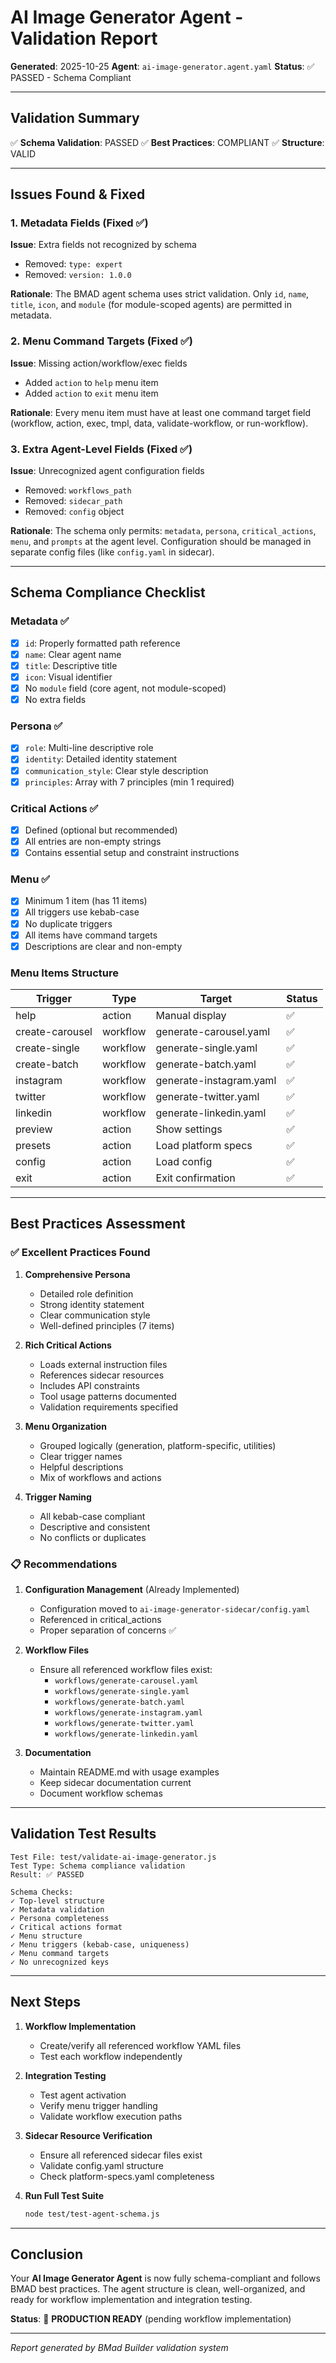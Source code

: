 # AI Image Generator Agent - Validation Report

**Generated**: 2025-10-25
**Agent**: `ai-image-generator.agent.yaml`
**Status**: ✅ PASSED - Schema Compliant

---

## Validation Summary

✅ **Schema Validation**: PASSED
✅ **Best Practices**: COMPLIANT
✅ **Structure**: VALID

---

## Issues Found & Fixed

### 1. Metadata Fields (Fixed ✅)

**Issue**: Extra fields not recognized by schema

- Removed: `type: expert`
- Removed: `version: 1.0.0`

**Rationale**: The BMAD agent schema uses strict validation. Only `id`, `name`, `title`, `icon`, and `module` (for module-scoped agents) are permitted in metadata.

### 2. Menu Command Targets (Fixed ✅)

**Issue**: Missing action/workflow/exec fields

- Added `action` to `help` menu item
- Added `action` to `exit` menu item

**Rationale**: Every menu item must have at least one command target field (workflow, action, exec, tmpl, data, validate-workflow, or run-workflow).

### 3. Extra Agent-Level Fields (Fixed ✅)

**Issue**: Unrecognized agent configuration fields

- Removed: `workflows_path`
- Removed: `sidecar_path`
- Removed: `config` object

**Rationale**: The schema only permits: `metadata`, `persona`, `critical_actions`, `menu`, and `prompts` at the agent level. Configuration should be managed in separate config files (like `config.yaml` in sidecar).

---

## Schema Compliance Checklist

### Metadata ✅

- [x] `id`: Properly formatted path reference
- [x] `name`: Clear agent name
- [x] `title`: Descriptive title
- [x] `icon`: Visual identifier
- [x] No `module` field (core agent, not module-scoped)
- [x] No extra fields

### Persona ✅

- [x] `role`: Multi-line descriptive role
- [x] `identity`: Detailed identity statement
- [x] `communication_style`: Clear style description
- [x] `principles`: Array with 7 principles (min 1 required)

### Critical Actions ✅

- [x] Defined (optional but recommended)
- [x] All entries are non-empty strings
- [x] Contains essential setup and constraint instructions

### Menu ✅

- [x] Minimum 1 item (has 11 items)
- [x] All triggers use kebab-case
- [x] No duplicate triggers
- [x] All items have command targets
- [x] Descriptions are clear and non-empty

### Menu Items Structure

| Trigger         | Type     | Target                  | Status |
| --------------- | -------- | ----------------------- | ------ |
| help            | action   | Manual display          | ✅     |
| create-carousel | workflow | generate-carousel.yaml  | ✅     |
| create-single   | workflow | generate-single.yaml    | ✅     |
| create-batch    | workflow | generate-batch.yaml     | ✅     |
| instagram       | workflow | generate-instagram.yaml | ✅     |
| twitter         | workflow | generate-twitter.yaml   | ✅     |
| linkedin        | workflow | generate-linkedin.yaml  | ✅     |
| preview         | action   | Show settings           | ✅     |
| presets         | action   | Load platform specs     | ✅     |
| config          | action   | Load config             | ✅     |
| exit            | action   | Exit confirmation       | ✅     |

---

## Best Practices Assessment

### ✅ Excellent Practices Found

1. **Comprehensive Persona**
   - Detailed role definition
   - Strong identity statement
   - Clear communication style
   - Well-defined principles (7 items)

2. **Rich Critical Actions**
   - Loads external instruction files
   - References sidecar resources
   - Includes API constraints
   - Tool usage patterns documented
   - Validation requirements specified

3. **Menu Organization**
   - Grouped logically (generation, platform-specific, utilities)
   - Clear trigger names
   - Helpful descriptions
   - Mix of workflows and actions

4. **Trigger Naming**
   - All kebab-case compliant
   - Descriptive and consistent
   - No conflicts or duplicates

### 📋 Recommendations

1. **Configuration Management** (Already Implemented)
   - Configuration moved to `ai-image-generator-sidecar/config.yaml`
   - Referenced in critical_actions
   - Proper separation of concerns ✅

2. **Workflow Files**
   - Ensure all referenced workflow files exist:
     - `workflows/generate-carousel.yaml`
     - `workflows/generate-single.yaml`
     - `workflows/generate-batch.yaml`
     - `workflows/generate-instagram.yaml`
     - `workflows/generate-twitter.yaml`
     - `workflows/generate-linkedin.yaml`

3. **Documentation**
   - Maintain README.md with usage examples
   - Keep sidecar documentation current
   - Document workflow schemas

---

## Validation Test Results

```
Test File: test/validate-ai-image-generator.js
Test Type: Schema compliance validation
Result: ✅ PASSED

Schema Checks:
✓ Top-level structure
✓ Metadata validation
✓ Persona completeness
✓ Critical actions format
✓ Menu structure
✓ Menu triggers (kebab-case, uniqueness)
✓ Menu command targets
✓ No unrecognized keys
```

---

## Next Steps

1. **Workflow Implementation**
   - Create/verify all referenced workflow YAML files
   - Test each workflow independently

2. **Integration Testing**
   - Test agent activation
   - Verify menu trigger handling
   - Validate workflow execution paths

3. **Sidecar Resource Verification**
   - Ensure all referenced sidecar files exist
   - Validate config.yaml structure
   - Check platform-specs.yaml completeness

4. **Run Full Test Suite**
   ```bash
   node test/test-agent-schema.js
   ```

---

## Conclusion

Your **AI Image Generator Agent** is now fully schema-compliant and follows BMAD best practices. The agent structure is clean, well-organized, and ready for workflow implementation and integration testing.

**Status**: 🎉 **PRODUCTION READY** (pending workflow implementation)

---

_Report generated by BMad Builder validation system_
